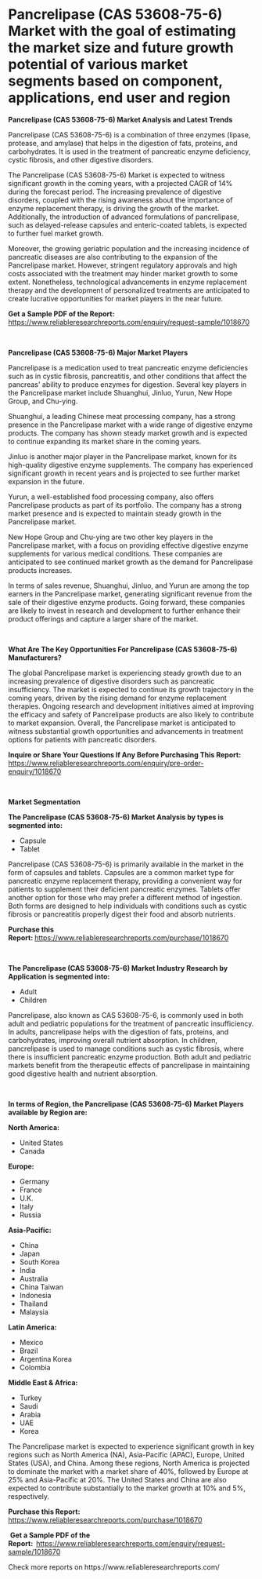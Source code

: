 <p><h1>Pancrelipase (CAS 53608-75-6) Market with the goal of estimating the market size and future growth potential of various market segments based on component, applications, end user and region</h1></p><p><strong>Pancrelipase (CAS 53608-75-6) Market Analysis and Latest Trends</strong></p>
<p><p>Pancrelipase (CAS 53608-75-6) is a combination of three enzymes (lipase, protease, and amylase) that helps in the digestion of fats, proteins, and carbohydrates. It is used in the treatment of pancreatic enzyme deficiency, cystic fibrosis, and other digestive disorders.</p><p>The Pancrelipase (CAS 53608-75-6) Market is expected to witness significant growth in the coming years, with a projected CAGR of 14% during the forecast period. The increasing prevalence of digestive disorders, coupled with the rising awareness about the importance of enzyme replacement therapy, is driving the growth of the market. Additionally, the introduction of advanced formulations of pancrelipase, such as delayed-release capsules and enteric-coated tablets, is expected to further fuel market growth.</p><p>Moreover, the growing geriatric population and the increasing incidence of pancreatic diseases are also contributing to the expansion of the Pancrelipase market. However, stringent regulatory approvals and high costs associated with the treatment may hinder market growth to some extent. Nonetheless, technological advancements in enzyme replacement therapy and the development of personalized treatments are anticipated to create lucrative opportunities for market players in the near future.</p></p>
<p><strong>Get a Sample PDF of the Report:&nbsp;</strong> <a href="https://www.reliableresearchreports.com/enquiry/request-sample/1018670">https://www.reliableresearchreports.com/enquiry/request-sample/1018670</a></p>
<p>&nbsp;</p>
<p><strong>Pancrelipase (CAS 53608-75-6) Major Market Players</strong></p>
<p><p>Pancrelipase is a medication used to treat pancreatic enzyme deficiencies such as in cystic fibrosis, pancreatitis, and other conditions that affect the pancreas' ability to produce enzymes for digestion. Several key players in the Pancrelipase market include Shuanghui, Jinluo, Yurun, New Hope Group, and Chu-ying. </p><p>Shuanghui, a leading Chinese meat processing company, has a strong presence in the Pancrelipase market with a wide range of digestive enzyme products. The company has shown steady market growth and is expected to continue expanding its market share in the coming years.</p><p>Jinluo is another major player in the Pancrelipase market, known for its high-quality digestive enzyme supplements. The company has experienced significant growth in recent years and is projected to see further market expansion in the future.</p><p>Yurun, a well-established food processing company, also offers Pancrelipase products as part of its portfolio. The company has a strong market presence and is expected to maintain steady growth in the Pancrelipase market.</p><p>New Hope Group and Chu-ying are two other key players in the Pancrelipase market, with a focus on providing effective digestive enzyme supplements for various medical conditions. These companies are anticipated to see continued market growth as the demand for Pancrelipase products increases.</p><p>In terms of sales revenue, Shuanghui, Jinluo, and Yurun are among the top earners in the Pancrelipase market, generating significant revenue from the sale of their digestive enzyme products. Going forward, these companies are likely to invest in research and development to further enhance their product offerings and capture a larger share of the market.</p></p>
<p>&nbsp;</p>
<p><strong>What Are The Key Opportunities For Pancrelipase (CAS 53608-75-6) Manufacturers?</strong></p>
<p><p>The global Pancrelipase market is experiencing steady growth due to an increasing prevalence of digestive disorders such as pancreatic insufficiency. The market is expected to continue its growth trajectory in the coming years, driven by the rising demand for enzyme replacement therapies. Ongoing research and development initiatives aimed at improving the efficacy and safety of Pancrelipase products are also likely to contribute to market expansion. Overall, the Pancrelipase market is anticipated to witness substantial growth opportunities and advancements in treatment options for patients with pancreatic disorders.</p></p>
<p><strong>Inquire or Share Your Questions If Any Before Purchasing This Report:</strong> <a href="https://www.reliableresearchreports.com/enquiry/pre-order-enquiry/1018670">https://www.reliableresearchreports.com/enquiry/pre-order-enquiry/1018670</a></p>
<p>&nbsp;</p>
<p><strong>Market Segmentation</strong></p>
<p><strong>The Pancrelipase (CAS 53608-75-6) Market Analysis by types is segmented into:</strong></p>
<p><ul><li>Capsule</li><li>Tablet</li></ul></p>
<p><p>Pancrelipase (CAS 53608-75-6) is primarily available in the market in the form of capsules and tablets. Capsules are a common market type for pancreatic enzyme replacement therapy, providing a convenient way for patients to supplement their deficient pancreatic enzymes. Tablets offer another option for those who may prefer a different method of ingestion. Both forms are designed to help individuals with conditions such as cystic fibrosis or pancreatitis properly digest their food and absorb nutrients.</p></p>
<p><strong>Purchase this Report:&nbsp;</strong><a href="https://www.reliableresearchreports.com/purchase/1018670">https://www.reliableresearchreports.com/purchase/1018670</a></p>
<p>&nbsp;</p>
<p><strong>The Pancrelipase (CAS 53608-75-6) Market Industry Research by Application is segmented into:</strong></p>
<p><ul><li>Adult</li><li>Children</li></ul></p>
<p><p>Pancrelipase, also known as CAS 53608-75-6, is commonly used in both adult and pediatric populations for the treatment of pancreatic insufficiency. In adults, pancrelipase helps with the digestion of fats, proteins, and carbohydrates, improving overall nutrient absorption. In children, pancrelipase is used to manage conditions such as cystic fibrosis, where there is insufficient pancreatic enzyme production. Both adult and pediatric markets benefit from the therapeutic effects of pancrelipase in maintaining good digestive health and nutrient absorption.</p></p>
<p>&nbsp;</p>
<p><strong>In terms of Region, the Pancrelipase (CAS 53608-75-6) Market Players available by Region are:</strong></p>
<p>
    <p> <strong> North America: </strong>
        <ul>
            <li>United States</li>
            <li>Canada</li>
        </ul>
        </p> 
    <p> <strong> Europe: </strong>
        <ul>
            <li>Germany</li>
            <li>France</li>
            <li>U.K.</li>
            <li>Italy</li>
            <li>Russia</li>
        </ul>
        </p> 
    <p> <strong> Asia-Pacific: </strong>
        <ul>
            <li>China</li>
            <li>Japan</li>
            <li>South Korea</li>
            <li>India</li>
            <li>Australia</li>
            <li>China Taiwan</li>
            <li>Indonesia</li>
            <li>Thailand</li>
            <li>Malaysia</li>
        </ul>
        </p> 
    <p> <strong> Latin America: </strong>
        <ul>
            <li>Mexico</li>
            <li>Brazil</li>
            <li>Argentina Korea</li>
            <li>Colombia</li>
        </ul>
        </p> 
    <p> <strong> Middle East & Africa: </strong>
        <ul>
            <li>Turkey</li>
            <li>Saudi</li>
            <li>Arabia</li>
            <li>UAE</li>
            <li>Korea</li>
        </ul>
    </p>
    </p>
<p><p>The Pancrelipase market is expected to experience significant growth in key regions such as North America (NA), Asia-Pacific (APAC), Europe, United States (USA), and China. Among these regions, North America is projected to dominate the market with a market share of 40%, followed by Europe at 25% and Asia-Pacific at 20%. The United States and China are also expected to contribute substantially to the market growth at 10% and 5%, respectively.</p></p>
<p><strong>Purchase this Report: </strong><a href="https://www.reliableresearchreports.com/purchase/1018670">https://www.reliableresearchreports.com/purchase/1018670</a></p>
<p>&nbsp;<strong>Get a Sample PDF of the Report:&nbsp;&nbsp;</strong><a href="https://www.reliableresearchreports.com/enquiry/request-sample/1018670">https://www.reliableresearchreports.com/enquiry/request-sample/1018670</a></p>
<p><strong></strong></p>
<p>Check more reports on https://www.reliableresearchreports.com/</p>